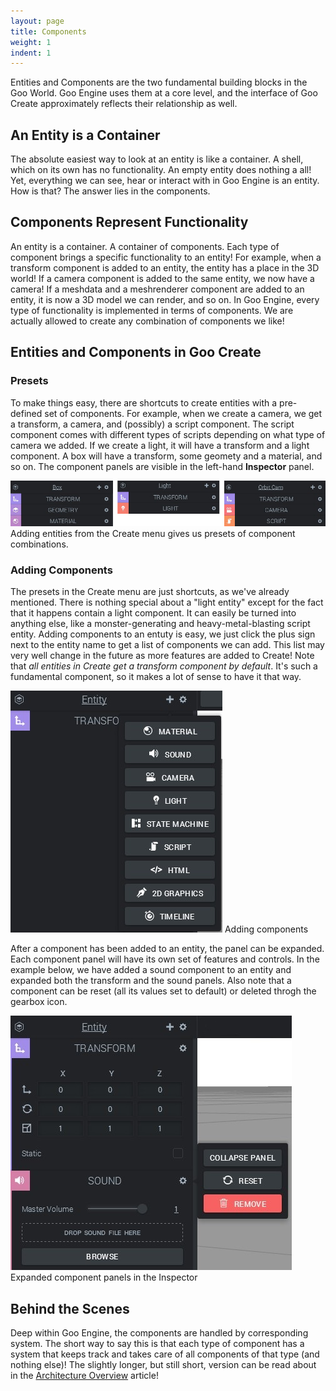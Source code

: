```yaml
---
layout: page
title: Components
weight: 1
indent: 1
---
```

Entities and Components are the two fundamental building blocks in the Goo World. Goo Engine uses them at a core level, and the interface of Goo Create approximately reflects their relationship as well.
<h2>An Entity is a Container</h2>
The absolute easiest way to look at an entity is like a container. A shell, which on its own has no functionality. An empty entity does nothing a all! Yet, everything we can see, hear or interact with in Goo Engine is an entity. How is that? The answer lies in the components.
<h2>Components Represent Functionality</h2>
An entity is a container. A container of components. Each type of component brings a specific functionality to an entity! For example, when a transform component is added to an entity, the entity has a place in the 3D world! If a camera component is added to the same entity, we now have a camera! If a meshdata and a meshrenderer component are added to an entity, it is now a 3D model we can render, and so on. In Goo Engine, every type of functionality is implemented in terms of components. We are actually allowed to create any combination of components we like!
<h2>Entities and Components in Goo Create</h2>
<h3>Presets</h3>
To make things easy, there are shortcuts to create entities with a pre-defined set of components. For example, when we create a camera, we get a transform, a camera, and (possibly) a script component. The script component comes with different types of scripts depending on what type of camera we added. If we create a light, it will have a transform and a light component. A box will have a transform, some geomety and a material, and so on. The component panels are visible in the left-hand <strong>Inspector</strong> panel.

<a href="Untitled-1.jpg"><img class="wp-image-431 size-full" src="Untitled-1.jpg" alt="Untitled-1" /></a> Adding entities from the Create menu gives us presets of component combinations.<em>  </em>
<h3 style="text-align: left">Adding Components</h3>
<p style="text-align: left">The presets in the Create menu are just shortcuts, as we've already mentioned. There is nothing special about a "light entity" except for the fact that it happens contain a light component. It can easily be turned into anything else, like a monster-generating and heavy-metal-blasting script entity. Adding components to an entuty is easy, we just click the plus sign next to the entity name to get a list of components we can add. This list may very well change in the future as more features are added to Create! Note that <em>all entities in Create get a transform component by default</em>. It's such a fundamental component, so it makes a lot of sense to have it that way.</p>


<a href="add.jpg"><img class="wp-image-409 size-full" src="add.jpg" alt="add" /></a> Adding components
<p style="text-align: left">After a component has been added to an entity, the panel can be expanded. Each component panel will have its own set of features and controls. In the example below, we have added a sound component to an entity and expanded both the transform and the sound panels. Also note that a component can be reset (all its values set to default) or deleted throgh the gearbox icon.</p>


<img class="wp-image-410 size-full" src="expanded.jpg" alt="expanded" /> Expanded component panels in the Inspector
<h2>Behind the Scenes</h2>
Deep within Goo Engine, the components are handled by corresponding system. The short way to say this is that each type of component has a system that keeps track and takes care of all components of that type (and nothing else)! The slightly longer, but still short, version can be read about in the <a href="http://goolabs.wpengine.com/learn/goo-engine-architecture-overview/" title="Goo Engine Architecture Overview" target="_blank">Architecture Overview</a> article!
